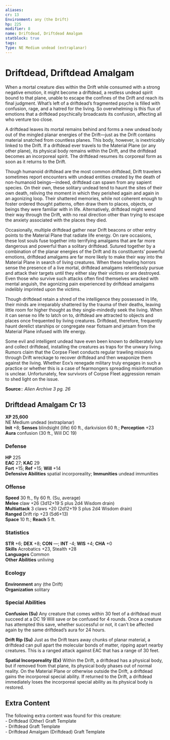 ```yaml
---
aliases: 
cr: 13
Environment: any (the Drift)  
hp: 225
modifier: 8
name: Driftdead, Driftdead Amalgam
statblock: true
tags: 
Type: NE Medium undead (extraplanar)  
---
```


# Driftdead, Driftdead Amalgam

When a mortal creature dies within the Drift while consumed with a strong negative emotion, it might become a driftdead, a restless undead spirit bound to that plane, unable to escape the confines of the Drift and reach its final judgment. What’s left of a driftdead’s fragmented psyche is filled with confusion, rage, and a hatred for the living. So overwhelming is this flux of emotions that a driftdead psychically broadcasts its confusion, affecting all who venture too close.

A driftdead leaves its mortal remains behind and forms a new undead body out of the mingled planar energies of the Drift—just as the Drift contains material snatched from countless planes. This body, however, is inextricably linked to the Drift. If a driftdead ever travels to the Material Plane (or any other plane), its physical body remains within the Drift, and the driftdead becomes an incorporeal spirit. The driftdead resumes its corporeal form as soon as it returns to the Drift.

Though humanoid driftdead are the most common driftdead, Drift travelers sometimes report encounters with undead entities created by the death of non-humanoid beings—indeed, driftdead can spawn from any sapient species. On their own, these solitary undead tend to haunt the sites of their own death, reliving the moment in which they perished again and again in an agonizing loop. Their shattered memories, while not coherent enough to foster ordered thought patterns, often draw them to places, objects, or beings they were familiar with in life. Alternatively, driftdead might wend their way through the Drift, with no real direction other than trying to escape the anxiety associated with the places they died.

Occasionally, multiple driftdead gather near Drift beacons or other entry points to the Material Plane that radiate life energy. On rare occasions, these lost souls fuse together into terrifying amalgams that are far more dangerous and powerful than a solitary driftdead. Sutured together by a combination of the planar energies of the Drift and its constituents’ powerful emotions, driftdead amalgams are far more likely to make their way into the Material Plane in search of living creatures. When these howling horrors sense the presence of a live mortal, driftdead amalgams relentlessly pursue and attack their targets until they either slay their victims or are destroyed. Even those who survive such attacks often find themselves wracked with mental anguish, the agonizing pain experienced by driftdead amalgams indelibly imprinted upon the victims.

Though driftdead retain a shred of the intelligence they possessed in life, their minds are irreparably shattered by the trauma of their deaths, leaving little room for higher thought as they single-mindedly seek the living. When it can sense no life to latch on to, driftdead are attracted to objects and places once frequented by living creatures. Driftdead, therefore, frequently haunt derelict starships or congregate near flotsam and jetsam from the Material Plane infused with life energy.

Some evil and intelligent undead have even been known to deliberately lure and collect driftdead, installing the creatures as traps for the unwary living. Rumors claim that the Corpse Fleet conducts regular trawling missions through Drift wreckage to recover driftdead and then weaponize them against the living. Whether Eox’s renegade military truly engages in such a practice or whether this is a case of fearmongers spreading misinformation is unclear. Unfortunately, few survivors of Corpse Fleet aggression remain to shed light on the issue.

**Source**:: _Alien Archive 3 pg. 26_

## Driftdead Amalgam Cr 13

**XP 25,600**  
NE Medium undead (extraplanar)  
**Init** +8; **Senses** blindsight (life) 60 ft., darkvision 60 ft.; **Perception** +23  
**Aura** confusion (30 ft., Will DC 19)

### Defense

**HP** 225  
**EAC** 27; **KAC** 29  
**Fort** +15; **Ref** +15; **Will** +14  
**Defensive Abilities** spatial incorporeality; **Immunities** undead immunities  

### Offense

**Speed** 30 ft., fly 60 ft. (Su, average)  
**Melee** claw +26 (3d12+19 S plus 2d4 Wisdom drain)  
**Multiattack** 3 claws +20 (2d12+19 S plus 2d4 Wisdom drain)  
**Ranged** Drift rip +23 (5d6+13)  
**Space** 10 ft.; **Reach** 5 ft.

### Statistics

**STR** +6; **DEX** +8; **CON** —; **INT** -4; **WIS** +4; **CHA** +0  
**Skills** Acrobatics +23, Stealth +28  
**Languages** Common  
**Other Abilities** unliving

### Ecology

**Environment** any (the Drift)  
**Organization** solitary

### Special Abilities

**Confusion (Su)** Any creature that comes within 30 feet of a driftdead must succeed at a DC 19 Will save or be confused for 4 rounds. Once a creature has attempted this save, whether successful or not, it can’t be affected again by the same driftdead’s aura for 24 hours.

**Drift Rip (Su)** Just as the Drift tears away chunks of planar material, a driftdead can pull apart the molecular bonds of matter, ripping apart nearby creatures. This is a ranged attack against EAC that has a range of 30 feet.

**Spatial Incorporeality (Ex)** Within the Drift, a driftdead has a physical body, but if removed from that plane, its physical body phases out of normal reality. On the Material Plane or otherwise outside the Drift, a driftdead gains the incorporeal special ability. If returned to the Drift, a driftdead immediately loses the incorporeal special ability as its physical body is restored.

## Extra Content

The following extra content was found for this creature:  
\- Driftdead (Other) Graft Template  
\- Driftdead Graft Template  
\- Driftdead Amalgam (Driftdead) Graft Template
